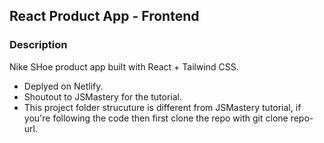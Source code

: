 ## React Product App - Frontend

### Description

Nike SHoe product app built with React + Tailwind CSS.

- Deplyed on Netlify.
- Shoutout to JSMastery for the tutorial.
- This project folder strucuture is different from JSMastery tutorial, if you're following the code then first clone the repo with git clone repo-url.
